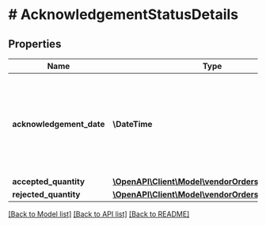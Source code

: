 # # AcknowledgementStatusDetails

## Properties

Name | Type | Description | Notes
------------ | ------------- | ------------- | -------------
**acknowledgement_date** | **\DateTime** | The date when the line item was confirmed by vendor. Must be in ISO-8601 date/time format. | [optional]
**accepted_quantity** | [**\OpenAPI\Client\Model\vendorOrders\ItemQuantity**](ItemQuantity.md) |  | [optional]
**rejected_quantity** | [**\OpenAPI\Client\Model\vendorOrders\ItemQuantity**](ItemQuantity.md) |  | [optional]

[[Back to Model list]](../../README.md#models) [[Back to API list]](../../README.md#endpoints) [[Back to README]](../../README.md)
